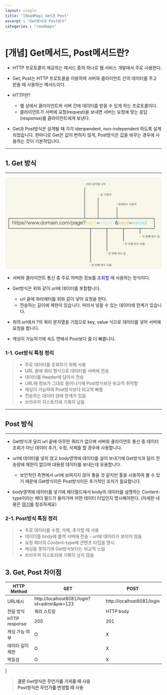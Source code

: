 ```yaml
---
layout: single
title: "[RoadMap] Get과 Post"
excerpt : "Get방식과 Post방식"
categories : "roadmaps"
---
```


# [개념] Get메서드, Post메서드란?

- HTTP 프로토콜이 제공하는 메서드 중의 하나로 웹 서비스 개발에서 주로 사용한다.

- Get, Post는 HTTP 프로토콜을 이용하여 서버와 클라이언트 간의 데이터를 주고 받을 때 사용하는 메서드이다.  

- HTTP란? 
    - 웹 상에서 클라이언트와 서버 간에 데이터를 받을 수 있게 하는 프로토콜이다. 
    - 클라이언트가 서버에 요청(request)을 보내면 서버는 요청에 맞는 응답(response)를 클라이언트에게 보낸다. 

- Get과 Post방식은 설계될 때 각각 idenpendent, non-independent 하도록 설계 되었습니다. 한마디로 Get은 값이 변하지 않게, Post방식은 값을 바꾸는 경우에 사용하는 것이 기본적입니다. 

---
## 1. Get 방식
---
![](https://github.com/Euihyunee/Euihyunee.github.io/blob/main/_posts/img/url.png?raw=true)

- 서버와 클라이언트 통신 중 주로 어떠한 정보를 <span style="color:blue">조회할 때</span> 사용하는 방식이다. 

- Get방식은 위와 같이 url에 데이터를 포함합니다. 
    - url 끝에 파라매터를 위와 같이 넣어 요청을 한다. 
    - 전송하는 길이에 제한이 있습니다. 따라서 넣을 수 있는 데이터에 한계가 있습니다.

- 위의 url에서 ?의 쿼리 문자열을 기점으로 key, value 식으로 데이터를 넣어 서버에 요청을 합니다. 

- 캐싱이 가능하기에 속도 면에서 Post보다 좀 더 빠릅니다. 

### 1-1. Get방식 특징 정리 

> - 주로 데이터를 조회하기 위해 사용
> - URL 끝에 쿼리 형식으로 데이터를 서버에 전송
> - 데이터를 Header에 담아서 전송
> - URL에 정보가 그대로 들어나기에 Post방식보단 비교적 취약함
> - 캐싱이 가능하여 Post방식보다 비교적 빠름
> - 전송하는 데이터 양에 한계가 있음
> - 브라우저 히스토리에 기록이 남음 

---
## Post 방식
---

- Get방식과 달리 url 끝에 아무런 쿼리가 없으며 서버와 클라이언트 통신 중 데이터 조회가 아닌 데이터 추가, 수정, 삭제를 할 경우에 사용합니다. 

- url에 데이터를 넣지 않고 body영역에 데이터를 실어 보내기에 Get방식과 달리 전송량에 제한이 없으며 대용량 데이터를 보내는데 유용합니다. 
    - 보안적인 측면에서 url에 보여지지 않아 좋을 것 같지만 툴을 사용하여 볼 수 있기 때문에 Get방식이든 Post방식이든 추가적인 조치가 필요합니다. 

- body영역에 데이터를 넣기에 헤더필드에서 body의 데이터를 설명하는 Content-type이라는 헤더 필드가 들어가며 어떤 데이터 타입인지 명시해야한다. (자세한 내용은 [여기](https://developer.mozilla.org/en-US/docs/Web/HTTP/Methods/POST)를 참조하세요)

### 2-1. Post방식 특징 정리 

> - 주로 데이터를 수정, 삭제, 추가할 때 사용
> - 데이터를 body에 붙여 서버에 전송 - url에 데이터가 보이지 않음
> - 요청 헤더의 Content-type에 콘텐츠 타입을 명시
> - 캐싱을 못하기에 Get방식보다는 비교적 느림 
> - 브라우저 히스토리에 기록이 남지 않음 


## 3. Get, Post 차이점 

|HTTP Method|GET|POST|
|-----|-----------|-----------|
|URL예시|http://localhost8081/login?id=admin&pw=123|http://localhost8081/login|
|전달 방식| 쿼리 스트링 | HTTP body|
|HTTP response| 200| 201|
|캐싱 가능 여부| O|X|
|데이터 길이 제한 | O|X|
|멱등성|O|X|
|

> **결론 Get방식은 무언가를 가져올 때 사용**  
> **Post방식은 무언가를 변경할 때 사용**